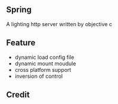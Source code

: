 ## Spring
A lighting http server written by objective c

## Feature

- dynamic load config file
- dynamic mount moudule
- cross platform support
- inversion of control


## Credit